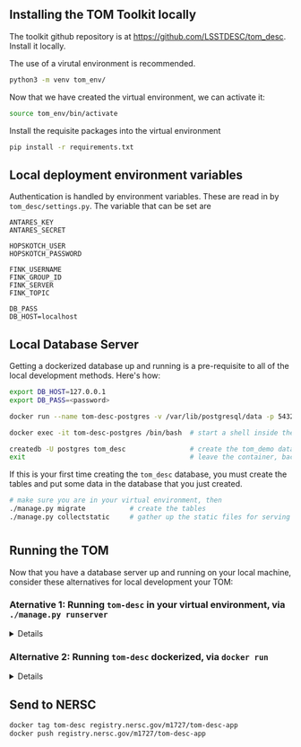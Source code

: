 ## Installing the TOM Toolkit locally

The toolkit github repository is at https://github.com/LSSTDESC/tom_desc.  Install it locally.

The use of a virutal environment is recommended.

```bash
python3 -m venv tom_env/
```
Now that we have created the virtual environment, we can activate it:
```bash
source tom_env/bin/activate
```

Install the requisite packages into the virtual environment

```bash
pip install -r requirements.txt
```
## Local deployment environment variables

Authentication is handled by environment variables.  These are read in by
`tom_desc/settings.py`.  The variable that can be set are

```
ANTARES_KEY
ANTARES_SECRET

HOPSKOTCH_USER
HOPSKOTCH_PASSWORD

FINK_USERNAME
FINK_GROUP_ID
FINK_SERVER
FINK_TOPIC

DB_PASS
DB_HOST=localhost
```

## Local Database Server

Getting a dockerized  database up and running is a pre-requisite to all of the local development methods. Here's how:
```bash
export DB_HOST=127.0.0.1
export DB_PASS=<password>

docker run --name tom-desc-postgres -v /var/lib/postgresql/data -p 5432:5432 -e POSTGRES_PASSWORD=<password> -d postgis/postgis:11-2.5-alpine

docker exec -it tom-desc-postgres /bin/bash  # start a shell inside the postgres container

createdb -U postgres tom_desc                # create the tom_demo database
exit                                         # leave the container, back to your shell
```

If this is your first time creating the `tom_desc` database, you must create the tables and put
some data in the database that you just created.
```bash
# make sure you are in your virtual environment, then
./manage.py migrate           # create the tables
./manage.py collectstatic     # gather up the static files for serving
```
#

## Running the TOM
Now that you have a database server up and running on your local machine, consider these alternatives for local development your TOM:

### Aternative 1: Running `tom-desc` in your virtual environment, via `./manage.py runserver`
<details>

```bash
./manage.py runserver &
# see the output "Starting development server at <URL>" for where to point your browser.
```
</details>

### Alternative 2: Running `tom-desc` dockerized, via `docker run`
<details>

```bash
docker build -t tom-desc .
```

According to TOM instructions this works but it didn't on my Mac.
```bash
docker build -t tom-desc .                     # build a docker image of your current sandbox
docker run --network="host" tom-desc &
# point your browser at localhost 
```

To get it working on my Mac I had to do the following
```bash
docker network create tom-net
docker network connect tom-net tom-desc-postgres
docker run -p 8080:8080 --network=tom-net tom-desc &
# point your browser at localhost:8080
```
</details>

## Send to NERSC
```bash
docker tag tom-desc registry.nersc.gov/m1727/tom-desc-app
docker push registry.nersc.gov/m1727/tom-desc-app
```
